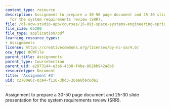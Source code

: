 ```yaml
---
content_type: resource
description: Assignment to prepare a 30-50 page document and 25-30 slide presentation
  for the system requirements review (SRR).
file: /ol-ocw-studio-app/courses/16-89j-space-systems-engineering-spring-2007/c2780e6c03a4f1163bd326aa6bac6de1_assignment_3.pdf
file_size: 65200
file_type: application/pdf
learning_resource_types:
- Assignments
license: https://creativecommons.org/licenses/by-nc-sa/4.0/
ocw_type: OCWFile
parent_title: Assignments
parent_type: CourseSection
parent_uid: e2873144-e3a6-4338-f4be-862bb942a8b5
resourcetype: Document
title: 'Assignment #3'
uid: c2780e6c-03a4-f116-3bd3-26aa6bac6de1
---
```

Assignment to prepare a 30-50 page document and 25-30 slide presentation for the system requirements review (SRR).